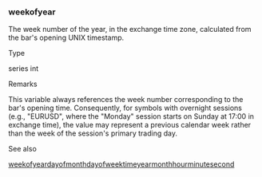 ### weekofyear

The week number of the year, in the exchange time zone, calculated from the bar's opening UNIX timestamp.

Type

series int

Remarks

This variable always references the week number corresponding to the bar's opening time. Consequently, for symbols with overnight sessions (e.g., "EURUSD", where the "Monday" session starts on Sunday at 17:00 in exchange time), the value may represent a previous calendar week rather than the week of the session's primary trading day.

See also

[weekofyear](#fun_weekofyear)[dayofmonth](#var_dayofmonth)[dayofweek](#var_dayofweek)[time](#var_time)[year](#var_year)[month](#var_month)[hour](#var_hour)[minute](#var_minute)[second](#var_second)
